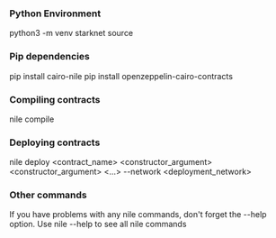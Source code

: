 ### Python Environment
python3 -m venv starknet source

### Pip dependencies
pip install cairo-nile
pip install openzeppelin-cairo-contracts

### Compiling contracts 
nile compile

### Deploying contracts
nile deploy <contract_name> <constructor_argument> <constructor_argument> <...> --network <deployment_network>

### Other commands
If you have problems with any nile commands, don't forget the --help option. 
Use nile --help to see all nile commands
